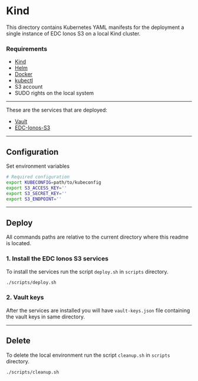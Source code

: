 # Kind 

This directory contains Kubernetes YAML manifests for the deployment a single instance of EDC Ionos S3 on a local Kind cluster.

### Requirements
- [Kind](https://kind.sigs.k8s.io/)
- [Helm](https://helm.sh/docs/intro/install/)
- [Docker](https://docs.docker.com/get-docker/)
- [kubectl](https://kubernetes.io/docs/tasks/tools/install-kubectl/)
- S3 account
- SUDO rights on the local system
***

These are the services that are deployed:
- [Vault](https://www.vaultproject.io/)
- [EDC-Ionos-S3](https://github.com/Digital-Ecosystems/edc-ionos-s3)

***

## Configuration

Set environment variables

```sh
# Required configuration
export KUBECONFIG=path/to/kubeconfig
export S3_ACCESS_KEY=''
export S3_SECRET_KEY=''
export S3_ENDPOINT=''
```

***

## Deploy

All commands paths are relative to the current directory where this readme is located.

### 1. Install the EDC Ionos S3 services

To install the services run the script ```deploy.sh``` in ```scripts``` directory.

```sh
./scripts/deploy.sh
```

### 2. Vault keys
After the services are installed you will have ```vault-keys.json``` file containing the vault keys in same directory.

***

## Delete

To delete the local environment run the script ```cleanup.sh``` in ```scripts``` directory.

```sh
./scripts/cleanup.sh
```
